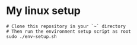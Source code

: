 # My linux setup

```
# Clone this repository in your `~` directory
# Then run the environment setup script as root
sudo ./env-setup.sh
```
